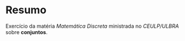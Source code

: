 # Resumo

Exercício da matéria *Matemática Discreta* ministrada no *CEULP/ULBRA* sobre **conjuntos**.
